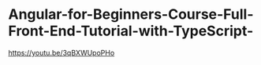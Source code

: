 # Angular-for-Beginners-Course-Full-Front-End-Tutorial-with-TypeScript-
https://youtu.be/3qBXWUpoPHo
